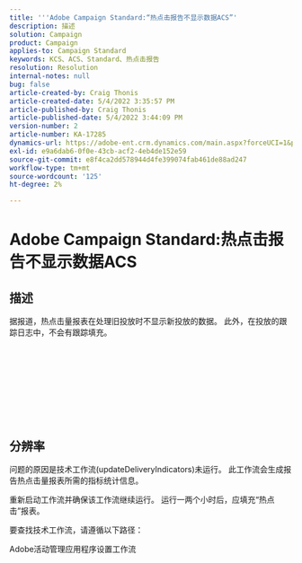 ```yaml
---
title: '''Adobe Campaign Standard:“热点击报告不显示数据ACS”'
description: 描述
solution: Campaign
product: Campaign
applies-to: Campaign Standard
keywords: KCS、ACS、Standard、热点击报告
resolution: Resolution
internal-notes: null
bug: false
article-created-by: Craig Thonis
article-created-date: 5/4/2022 3:35:57 PM
article-published-by: Craig Thonis
article-published-date: 5/4/2022 3:44:09 PM
version-number: 2
article-number: KA-17285
dynamics-url: https://adobe-ent.crm.dynamics.com/main.aspx?forceUCI=1&pagetype=entityrecord&etn=knowledgearticle&id=263c22df-bfcb-ec11-a7b5-6045bd00dbbc
exl-id: e9a6dab6-0f0e-43cb-acf2-4eb4de152e59
source-git-commit: e8f4ca2dd578944d4fe399074fab461de88ad247
workflow-type: tm+mt
source-wordcount: '125'
ht-degree: 2%

---
```


# Adobe Campaign Standard:热点击报告不显示数据ACS

## 描述

据报道，热点击量报表在处理旧投放时不显示新投放的数据。 此外，在投放的跟踪日志中，不会有跟踪填充。<br><br> <br><br>

 <br>

<br><br> 

## 分辨率


问题的原因是技术工作流(updateDeliveryIndicators)未运行。 此工作流会生成报告热点击量报表所需的指标统计信息。

重新启动工作流并确保该工作流继续运行。 运行一两个小时后，应填充“热点击”报表。



要查找技术工作流，请遵循以下路径：

Adobe活动管理应用程序设置工作流
